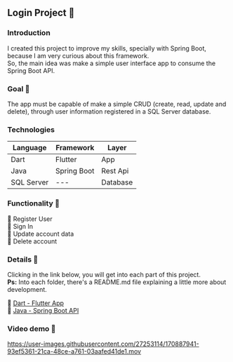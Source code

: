 ## Login Project :iphone:
### Introduction
I created this project to improve my skills, specially with Spring Boot, because I am very curious about this framework. <br />
So, the main idea was make a simple user interface app to consume the Spring Boot API.

### Goal :dart:
The app must be capable of make a simple CRUD (create, read, update and delete), through user information registered in a SQL Server database.

### Technologies

| Language | Framework | Layer |
|--|--|--|
| Dart | Flutter | App |
| Java | Spring Boot | Rest Api |
| SQL Server | --- | Database |

### Functionality :wrench:
:pushpin: Register User <br />
:pushpin: Sign In <br />
:pushpin: Update account data <br />
:pushpin: Delete account <br />

### Details :page_facing_up:
Clicking in the link below, you will get into each part of this project. <br />
**Ps:** Into each folder, there's a README.md file explaining a little more about development.

:link: [Dart - Flutter App](/app) <br />
:link: [Java - Spring Boot API](/microservice/login-project)

### Video demo :movie_camera:

https://user-images.githubusercontent.com/27253114/170887941-93ef5361-21ca-48ce-a761-03aafed41de1.mov
